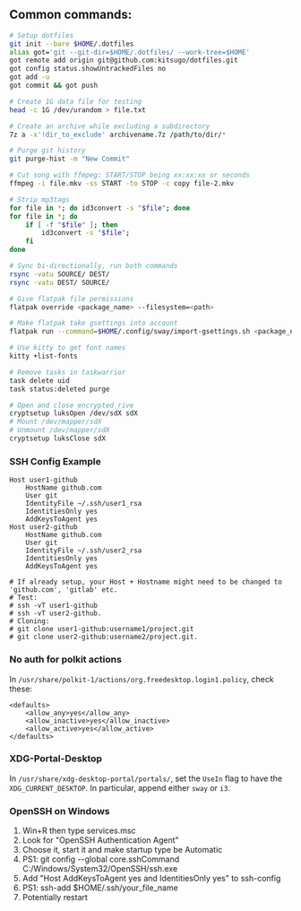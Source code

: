 ## Common commands:

```sh
# Setup dotfiles
git init --bare $HOME/.dotfiles
alias got='git --git-dir=$HOME/.dotfiles/ --work-tree=$HOME'
got remote add origin git@github.com:kitsugo/dotfiles.git
got config status.showUntrackedFiles no
got add -u
got commit && got push

# Create 1G data file for testing
head -c 1G /dev/urandom > file.txt

# Create an archive while excluding a subdirectory
7z a -x'!dir_to_exclude' archivename.7z /path/to/dir/*

# Purge git history
git purge-hist -m "New Commit"

# Cut song with ffmpeg: START/STOP being xx:xx:xx or seconds
ffmpeg -i file.mkv -ss START -to STOP -c copy file-2.mkv

# Strip mp3tags
for file in *; do id3convert -s "$file"; done
for file in *; do
    if [ -f "$file" ]; then
        id3convert -s "$file";
    fi
done

# Sync bi-directionally, run both commands
rsync -vatu SOURCE/ DEST/
rsync -vatu DEST/ SOURCE/

# Give flatpak file permissions
flatpak override <package_name> --filesystem=<path>

# Make flatpak take gsettings into account
flatpak run --command=$HOME/.config/sway/import-gsettings.sh <package_name>

# Use kitty to get font names
kitty +list-fonts

# Remove tasks in taskwarrior
task delete uid
task status:deleted purge

# Open and close encrypted rive
cryptsetup luksOpen /dev/sdX sdX
# Mount /dev/mapper/sdX
# Unmount /dev/mapper/sdX
cryptsetup luksClose sdX
```

### SSH Config Example

```
Host user1-github
    HostName github.com
    User git
    IdentityFile ~/.ssh/user1_rsa
    IdentitiesOnly yes
    AddKeysToAgent yes
Host user2-github
    HostName github.com
    User git
    IdentityFile ~/.ssh/user2_rsa
    IdentitiesOnly yes
    AddKeysToAgent yes

# If already setup, your Host + Hostname might need to be changed to 'github.com', 'gitlab' etc.
# Test:
# ssh -vT user1-github
# ssh -vT user2-github.
# Cloning:
# git clone user1-github:username1/project.git
# git clone user2-github:username2/project.git.
```

### No auth for polkit actions

In `/usr/share/polkit-1/actions/org.freedesktop.login1.policy`, check these:

```
<defaults>
    <allow_any>yes</allow_any>
    <allow_inactive>yes</allow_inactive>
    <allow_active>yes</allow_active>
</defaults>
```

### XDG-Portal-Desktop

In `/usr/share/xdg-desktop-portal/portals/`, set the `UseIn` flag to have the `XDG_CURRENT_DESKTOP`. In particular, append either `sway` or `i3`.

### OpenSSH on Windows

1. Win+R then type services.msc
2. Look for "OpenSSH Authentication Agent"
3. Choose it, start it and make startup type be Automatic
4. PS1: git config --global core.sshCommand C:/Windows/System32/OpenSSH/ssh.exe
5. Add "Host <name> AddKeysToAgent yes and IdentitiesOnly yes" to ssh-config
6. PS1: ssh-add $HOME/.ssh/your_file_name
7. Potentially restart
